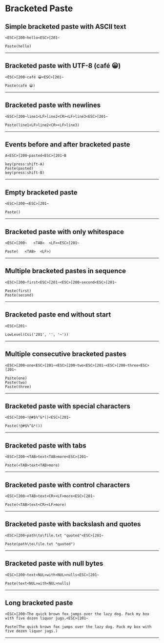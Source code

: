 # Bracketed Paste
## Simple bracketed paste with ASCII text
```
<ESC>[200~hello<ESC>[201~
```

```
Paste(hello)
```
---
## Bracketed paste with UTF-8 (café 😀)
```
<ESC>[200~café 😀<ESC>[201~
```

```
Paste(café 😀)
```
---
## Bracketed paste with newlines
```
<ESC>[200~line1<LF>line2<CR><LF>line3<ESC>[201~
```

```
Paste(line1<LF>line2<CR><LF>line3)
```
---
## Events before and after bracketed paste
```
A<ESC>[200~pasted<ESC>[201~B
```

```
key(press:shift-A)
Paste(pasted)
key(press:shift-B)
```
---
## Empty bracketed paste
```
<ESC>[200~<ESC>[201~
```

```
Paste()
```
---
## Bracketed paste with only whitespace
```
<ESC>[200~   <TAB>  <LF><ESC>[201~
```

```
Paste(   <TAB>  <LF>)
```
---
## Multiple bracketed pastes in sequence
```
<ESC>[200~first<ESC>[201~<ESC>[200~second<ESC>[201~
```

```
Paste(first)
Paste(second)
```
---
## Bracketed paste end without start
```
<ESC>[201~
```

```
LowLevel(Csi('201', '', '~'))
```
---
## Multiple consecutive bracketed pastes
```
<ESC>[200~one<ESC>[201~<ESC>[200~two<ESC>[201~<ESC>[200~three<ESC>[201~
```

```
Paste(one)
Paste(two)
Paste(three)
```
---
## Bracketed paste with special characters
```
<ESC>[200~!@#$%^&*()<ESC>[201~
```

```
Paste(!@#$%^&*())
```
---
## Bracketed paste with tabs
```
<ESC>[200~<TAB>text<TAB>more<ESC>[201~
```

```
Paste(<TAB>text<TAB>more)
```
---
## Bracketed paste with control characters
```
<ESC>[200~<TAB>text<CR><LF>more<ESC>[201~
```

```
Paste(<TAB>text<CR><LF>more)
```
---
## Bracketed paste with backslash and quotes
```
<ESC>[200~path\to\file.txt "quoted"<ESC>[201~
```

```
Paste(path\to\file.txt "quoted")
```
---
## Bracketed paste with null bytes
```
<ESC>[200~text<NUL>with<NUL>nulls<ESC>[201~
```

```
Paste(text<NUL>with<NUL>nulls)
```
---
## Long bracketed paste
```
<ESC>[200~The quick brown fox jumps over the lazy dog. Pack my box with five dozen liquor jugs.<ESC>[201~
```

```
Paste(The quick brown fox jumps over the lazy dog. Pack my box with five dozen liquor jugs.)
```
---
